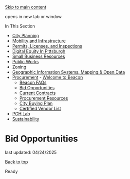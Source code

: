 [Skip to main content](https://www.pittsburghpa.gov/Business-Development/Procurement/Bid-Opportunities#main-content)

opens in new tab or window

In This Section

- [City Planning](https://www.pittsburghpa.gov/Business-Development/City-Planning)
- [Mobility and Infrastructure](https://www.pittsburghpa.gov/Business-Development/Mobility-and-Infrastructure)
- [Permits, Licenses, and Inspections](https://www.pittsburghpa.gov/Business-Development/Permits-Licenses-and-Inspections)
- [Digital Equity In Pittsburgh](https://www.pittsburghpa.gov/Business-Development/Digital-Equity-In-Pittsburgh)
- [Small Business Resources](https://www.pittsburghpa.gov/Business-Development/Small-Business-Resources)
- [Public Works](https://www.pittsburghpa.gov/Business-Development/Public-Works)
- [Zoning](https://www.pittsburghpa.gov/Business-Development/Zoning)
- [Geographic Information Systems, Mapping & Open Data](https://www.pittsburghpa.gov/Business-Development/Geographic-Information-Systems-Mapping-Open-Data)
- [Procurement](https://www.pittsburghpa.gov/Business-Development/Procurement)  - [Welcome to Beacon](https://www.pittsburghpa.gov/Business-Development/Procurement/Beacon)
  - [Beacon FAQs](https://www.pittsburghpa.gov/Business-Development/Procurement/Beacon-FAQs)
  - [Bid Opportunities](https://www.pittsburghpa.gov/Business-Development/Procurement/Bid-Opportunities)
  - [Current Contracts](https://www.pittsburghpa.gov/Business-Development/Procurement/Current-Contracts)
  - [Procurement Resources](https://www.pittsburghpa.gov/Business-Development/Procurement/Procurement-Resources)
  - [City Buying Plan](https://www.pittsburghpa.gov/Business-Development/Procurement/City-Buying-Plan)
  - [Certified Vendor List](https://www.pittsburghpa.gov/Business-Development/Procurement/Certified-Vendor-List)
- [PGH Lab](https://www.pittsburghpa.gov/Business-Development/PGH-Lab)
- [Sustainability](https://www.pittsburghpa.gov/Business-Development/Sustainability)

# Bid Opportunities

last updated: 04/24/2025

[Back to top](https://www.pittsburghpa.gov/Business-Development/Procurement/Bid-Opportunities#body-top)

Ready
